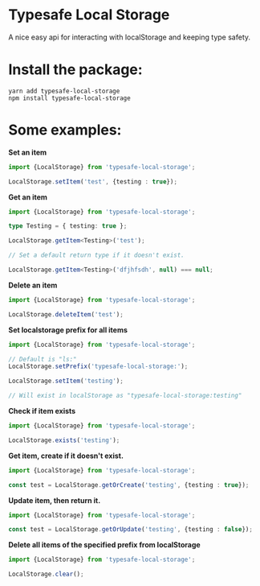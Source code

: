 # Typesafe Local Storage

A nice easy api for interacting with localStorage and keeping type safety.

# Install the package:
```shell
yarn add typesafe-local-storage 
npm install typesafe-local-storage
```

# Some examples:

**Set an item**

```ts
import {LocalStorage} from 'typesafe-local-storage';

LocalStorage.setItem('test', {testing : true});
```

**Get an item**

```ts
import {LocalStorage} from 'typesafe-local-storage';

type Testing = { testing: true };

LocalStorage.getItem<Testing>('test');

// Set a default return type if it doesn't exist.

LocalStorage.getItem<Testing>('dfjhfsdh', null) === null;
```

**Delete an item**

```ts
import {LocalStorage} from 'typesafe-local-storage';

LocalStorage.deleteItem('test');
```

**Set localstorage prefix for all items**

```ts
import {LocalStorage} from 'typesafe-local-storage';

// Default is "ls:"
LocalStorage.setPrefix('typesafe-local-storage:');

LocalStorage.setItem('testing');

// Will exist in localStorage as "typesafe-local-storage:testing"
```

**Check if item exists**

```ts
import {LocalStorage} from 'typesafe-local-storage';

LocalStorage.exists('testing');
```

**Get item, create if it doesn't exist.**

```ts
import {LocalStorage} from 'typesafe-local-storage';

const test = LocalStorage.getOrCreate('testing', {testing : true});
```

**Update item, then return it.**

```ts
import {LocalStorage} from 'typesafe-local-storage';

const test = LocalStorage.getOrUpdate('testing', {testing : false});
```

**Delete all items of the specified prefix from localStorage**

```ts
import {LocalStorage} from 'typesafe-local-storage';

LocalStorage.clear();
```
